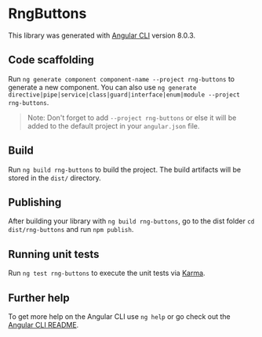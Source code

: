 # RngButtons

This library was generated with [Angular CLI](https://github.com/angular/angular-cli) version 8.0.3.

## Code scaffolding

Run `ng generate component component-name --project rng-buttons` to generate a new component. You can also use `ng generate directive|pipe|service|class|guard|interface|enum|module --project rng-buttons`.
> Note: Don't forget to add `--project rng-buttons` or else it will be added to the default project in your `angular.json` file. 

## Build

Run `ng build rng-buttons` to build the project. The build artifacts will be stored in the `dist/` directory.

## Publishing

After building your library with `ng build rng-buttons`, go to the dist folder `cd dist/rng-buttons` and run `npm publish`.

## Running unit tests

Run `ng test rng-buttons` to execute the unit tests via [Karma](https://karma-runner.github.io).

## Further help

To get more help on the Angular CLI use `ng help` or go check out the [Angular CLI README](https://github.com/angular/angular-cli/blob/master/README.md).
